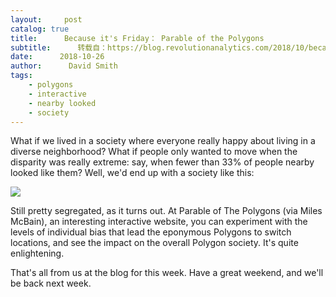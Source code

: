 ```yaml
---
layout:     post
catalog: true
title:      Because it's Friday： Parable of the Polygons
subtitle:      转载自：https://blog.revolutionanalytics.com/2018/10/because-its-friday-parable-of-the-polygons.html
date:      2018-10-26
author:      David Smith
tags:
    - polygons
    - interactive
    - nearby looked
    - society
---
```


What if we lived in a society where everyone really happy about living in a diverse neighborhood? What if people only wanted to move when the disparity was really extreme: say, when fewer than 33% of people nearby looked like them? Well, we'd end up with a society like this:

![](https://revolution-computing.typepad.com/.a/6a010534b1db25970b022ad375c527200c-800wi)


Still pretty segregated, as it turns out. At Parable of The Polygons (via Miles McBain), an interesting interactive website, you can experiment with the levels of individual bias that lead the eponymous Polygons to switch locations, and see the impact on the overall Polygon society. It's quite enlightening.

That's all from us at the blog for this week. Have a great weekend, and we'll be back next week.


 
